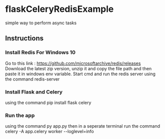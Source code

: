 # flaskCeleryRedisExample
simple way to perform async tasks

## Instructions
### Install Redis For Windows 10 
Go to this link : https://github.com/microsoftarchive/redis/releases
Download the latest zip version, unzip it and copy the file path and then paste it in windows env variable. Start cmd and run the redis server using the command redis-server

### Install Flask and Celery
using the command pip install flask celery


### Run the app
using the command py app.py
then in a seperate terminal run the command celery -A app.celery worker --loglevel=info
